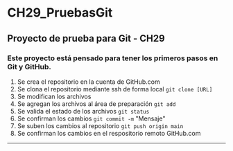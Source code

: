 # CH29_PruebasGit
## Proyecto de prueba para Git - CH29

### Este proyecto está pensado para tener los primeros pasos en Git y GitHub.

1. Se crea el repositorio en la cuenta de GitHub.com
2. Se clona el repositorio mediante ssh de forma local `git clone [URL]`
3. Se modifican los archivos
4. Se agregan los archivos al área de preparación `git add`
5. Se valida el estado de los archivos `git status`
6. Se confirman los cambios `git commit -m` "Mensaje"
7. Se suben los cambios al repositorio `git push origin main`
8. Se confirman los cambios en el respositorio remoto GitHub.com

---
